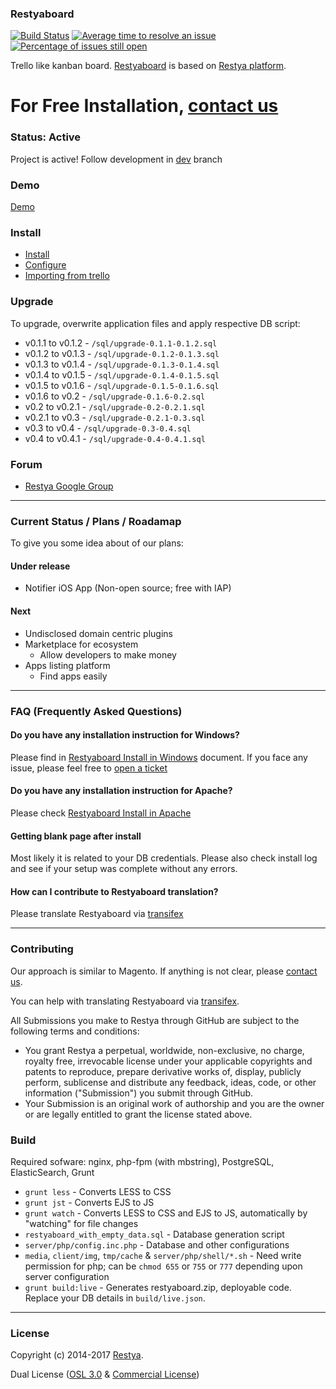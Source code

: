 ### Restyaboard

[![Build Status](https://travis-ci.org/RestyaPlatform/board.svg?branch=master)](https://travis-ci.org/RestyaPlatform/board) [![Average time to resolve an issue](http://isitmaintained.com/badge/resolution/RestyaPlatform/board.svg)](http://isitmaintained.com/project/RestyaPlatform/board "Average time to resolve an issue") [![Percentage of issues still open](http://isitmaintained.com/badge/open/RestyaPlatform/board.svg)](http://isitmaintained.com/project/RestyaPlatform/board "Percentage of issues still open")

Trello like kanban board. [Restyaboard](http://restya.com/board/) is based on [Restya platform](http://restya.com/).

# For Free Installation, [contact us](http://restya.com/contact?category=free-installation) 

### Status: Active

Project is active! Follow development in [dev](https://github.com/RestyaPlatform/board/tree/dev) branch

### Demo

[Demo](http://restya.com/board/demo)

### Install

* [Install](http://restya.com/board/install)
* [Configure](http://restya.com/board/install#configure)
* [Importing from trello](http://restya.com/board/install#import-trello)

### Upgrade

To upgrade, overwrite application files and apply respective DB script:

*  v0.1.1 to v0.1.2 - `/sql/upgrade-0.1.1-0.1.2.sql`
*  v0.1.2 to v0.1.3 - `/sql/upgrade-0.1.2-0.1.3.sql`
*  v0.1.3 to v0.1.4 - `/sql/upgrade-0.1.3-0.1.4.sql`
*  v0.1.4 to v0.1.5 - `/sql/upgrade-0.1.4-0.1.5.sql`
*  v0.1.5 to v0.1.6 - `/sql/upgrade-0.1.5-0.1.6.sql`
*  v0.1.6 to v0.2 - `/sql/upgrade-0.1.6-0.2.sql`
*  v0.2 to v0.2.1 - `/sql/upgrade-0.2-0.2.1.sql`
*  v0.2.1 to v0.3 - `/sql/upgrade-0.2.1-0.3.sql`
*  v0.3 to v0.4 - `/sql/upgrade-0.3-0.4.sql`
*  v0.4 to v0.4.1 - `/sql/upgrade-0.4-0.4.1.sql`

### Forum

* [Restya Google Group](https://groups.google.com/d/forum/restya)

------------

### Current Status / Plans / Roadamap

To give you some idea about of our plans:

#### Under release

* Notifier iOS App (Non-open source; free with IAP)


#### Next

* Undisclosed domain centric plugins
* Marketplace for ecosystem
  * Allow developers to make money
* Apps listing platform
  * Find apps easily

------------

### FAQ (Frequently Asked Questions)

#### Do you have any installation instruction for Windows?

Please find in [Restyaboard Install in Windows](http://restya.com/board/docs/windows) document. If you face any issue, please feel free to [open a ticket](https://github.com/RestyaPlatform/board/issues/new)

#### Do you have any installation instruction for Apache?

Please check [Restyaboard Install in Apache](http://restya.com/board/docs/apache)

#### Getting blank page after install

Most likely it is related to your DB credentials. Please also check install log and see if your setup was complete without any errors.

#### How can I contribute to Restyaboard translation?

Please translate Restyaboard via [transifex](https://www.transifex.com/restya/restyaboard/)

------------

### Contributing

Our approach is similar to Magento. If anything is not clear, please [contact us](http://restya.com/contact?category=contributing).

You can help with translating Restyaboard via [transifex](https://www.transifex.com/restya/restyaboard/).

All Submissions you make to Restya through GitHub are subject to the following terms and conditions:

* You grant Restya a perpetual, worldwide, non-exclusive, no charge, royalty free, irrevocable license under your applicable copyrights and patents to reproduce, prepare derivative works of, display, publicly perform, sublicense and distribute any feedback, ideas, code, or other information ("Submission") you submit through GitHub.
* Your Submission is an original work of authorship and you are the owner or are legally entitled to grant the license stated above.


### Build

Required sofware: nginx, php-fpm (with mbstring), PostgreSQL, ElasticSearch, Grunt

* `grunt less` - Converts LESS to CSS
* `grunt jst` - Converts EJS to JS
* `grunt watch` - Converts LESS to CSS and EJS to JS, automatically by "watching" for file changes
* `restyaboard_with_empty_data.sql` - Database generation script 
* `server/php/config.inc.php` - Database and other configurations
* `media`, `client/img`, `tmp/cache` & `server/php/shell/*.sh` - Need write permission for php; can be `chmod 655` or `755` or `777` depending upon server configuration
* `grunt build:live` - Generates restyaboard.zip, deployable code. Replace your DB details in `build/live.json`.

------------

### License

Copyright (c) 2014-2017 [Restya](http://restya.com/).

Dual License ([OSL 3.0](LICENSE.txt) & [Commercial License](http://restya.com/contact))
